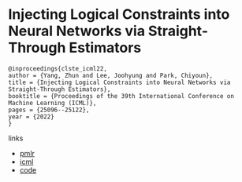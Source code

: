 # Injecting Logical Constraints into Neural Networks via Straight-Through Estimators

```
@inproceedings{clste_icml22,
author = {Yang, Zhun and Lee, Joohyung and Park, Chiyoun},
title = {Injecting Logical Constraints into Neural Networks via Straight-Through Estimators},
booktitle = {Proceedings of the 39th International Conference on Machine Learning (ICML)},
pages = {25096--25122},
year = {2022}
}
```

links
 - [pmlr](https://proceedings.mlr.press/v162/yang22h.html)
- [icml](https://icml.cc/Conferences/2022/Schedule?showEvent=18336)
- [code](https://github.com/azreasoners/cl-ste)

